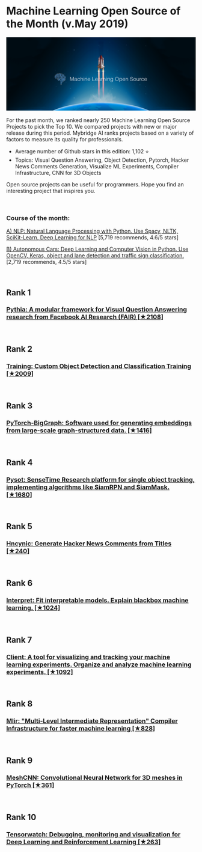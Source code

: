 # Machine Learning Open Source of the Month (v.May 2019)

[<img src="ml-1905-open.png" width="800" alt="Mybridge">](https://medium.com/@Mybridge/machine-learning-open-source-for-the-past-month-v-may-2019-bf4ff9b80b1b)

For the past month, we ranked nearly 250 Machine Learning Open Source Projects to pick the Top 10. 
We compared projects with new or major release during this period. Mybridge AI ranks projects based on a variety of factors to measure its quality for professionals.

* Average number of Github stars in this edition: 1,102 ⭐️
* Topics: Visual Question Answering, Object Detection, Pytorch, Hacker News Comments Generation, Visualize ML Experiments, Compiler Infrastructure, CNN for 3D Objects

Open source projects can be useful for programmers. Hope you find an interesting project that inspires you.

<br>

### Course of the month:

[A) NLP: Natural Language Processing with Python. Use Spacy, NLTK, SciKit-Learn, Deep Learning for NLP](http://bit.ly/2Wqk7fZ) [5,719 recommends, 4.6/5 stars]

[B) Autonomous Cars: Deep Learning and Computer Vision in Python. Use OpenCV, Keras, object and lane detection and traffic sign classification.](http://bit.ly/2HVPTbD) [2,719 recommends, 4.5/5 stars]
<br>

<br>

## Rank 1
### [Pythia: A modular framework for Visual Question Answering research from Facebook AI Research (FAIR) [★2108]](https://github.com/facebookresearch/pythia?utm_source=mybridge&utm_medium=blog&utm_campaign=read_more)


<br>

## Rank 2
### [Training:  Custom Object Detection and Classification Training [★2009]](https://github.com/cloud-annotations/training?utm_source=mybridge&utm_medium=blog&utm_campaign=read_more)


<br>

## Rank 3
### [PyTorch-BigGraph: Software used for generating embeddings from large-scale graph-structured data. [★1416]](https://github.com/facebookresearch/PyTorch-BigGraph?utm_source=mybridge&utm_medium=blog&utm_campaign=read_more)


<br>

## Rank 4
### [Pysot: SenseTime Research platform for single object tracking, implementing algorithms like SiamRPN and SiamMask. [★1680]](https://github.com/STVIR/pysot?utm_source=mybridge&utm_medium=blog&utm_campaign=read_more)


<br>

## Rank 5
### [Hncynic: Generate Hacker News Comments from Titles [★240]](https://github.com/leod/hncynic?utm_source=mybridge&utm_medium=blog&utm_campaign=read_more)


<br>

## Rank 6
### [Interpret: Fit interpretable models. Explain blackbox machine learning. [★1024]](https://github.com/microsoft/interpret?utm_source=mybridge&utm_medium=blog&utm_campaign=read_more)


<br>

## Rank 7
### [Client:  A tool for visualizing and tracking your machine learning experiments. Organize and analyze machine learning experiments. [★1092]](https://github.com/wandb/client?utm_source=mybridge&utm_medium=blog&utm_campaign=read_more)


<br>

## Rank 8
### [Mlir: "Multi-Level Intermediate Representation" Compiler Infrastructure for faster machine learning [★828]](https://github.com/tensorflow/mlir?utm_source=mybridge&utm_medium=blog&utm_campaign=read_more)


<br>

## Rank 9
### [MeshCNN: Convolutional Neural Network for 3D meshes in PyTorch [★361]](https://github.com/ranahanocka/MeshCNN?utm_source=mybridge&utm_medium=blog&utm_campaign=read_more)


<br>

## Rank 10
### [Tensorwatch: Debugging, monitoring and visualization for Deep Learning and Reinforcement Learning [★263]](https://github.com/microsoft/tensorwatch?utm_source=mybridge&utm_medium=blog&utm_campaign=read_more)


                    
